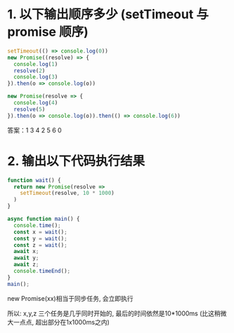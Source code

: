# 1. 以下输出顺序多少 (setTimeout 与 promise 顺序)

```js
setTimeout(() => console.log(0))
new Promise((resolve) => {
  console.log(1)
  resolve(2)
  console.log(3)
}).then(o => console.log(o))

new Promise(resolve => {
  console.log(4)
  resolve(5)
}).then(o => console.log(o)).then(() => console.log(6))
```

答案：1 3 4 2 5 6 0

# 2. 输出以下代码执行结果

```js
function wait() {
  return new Promise(resolve =>
    setTimeout(resolve, 10 * 1000)
  )
}

async function main() {
  console.time();
  const x = wait();
  const y = wait();
  const z = wait();
  await x;
  await y;
  await z;
  console.timeEnd();
}
main();
```

new Promise(xx)相当于同步任务, 会立即执行

所以: x,y,z 三个任务是几乎同时开始的, 最后的时间依然是10*1000ms (比这稍微大一点点, 超出部分在1x1000ms之内)

